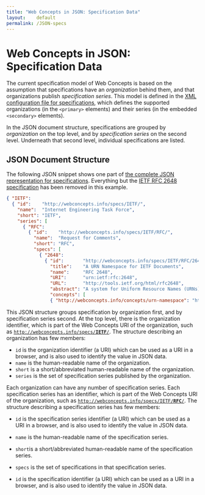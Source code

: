 ```yaml
---
title: "Web Concepts in JSON: Specification Data"
layout:    default
permalink: /JSON-specs
---
```


# Web Concepts in JSON: Specification Data

The current specification model of Web Concepts is based on the assumption that specifications have an *organization* behind them, and that organizations publish *specification series*. This model is defined in the [XML configuration file for specifications](/specs/specs.xml), which defines the supported organizations (in the `<primary>` elements) and their series (in the embedded `<secondary>` elements).

In the JSON document structure, specifications are grouped by *organization* on the top level, and by *specification series* on the second level. Underneath that second level, individual specifications are listed.


## JSON Document Structure

The following JSON snippet shows one part of [the complete JSON representation for specifications](/specs/specs.json). Everything but the [IETF RFC 2648 specification](/specs/IETF/RFC/2648) has been removed in this example.

```json
{ "IETF":
  { "id":    "http://webconcepts.info/specs/IETF/",
    "name":  "Internet Engineering Task Force",
    "short": "IETF",
    "series": [
      { "RFC":
        { "id":    "http://webconcepts.info/specs/IETF/RFC/",
          "name":  "Request for Comments",
          "short": "RFC",
          "specs": [
            { "2648":
              { "id":       "http://webconcepts.info/specs/IETF/RFC/2648",
                "title":    "A URN Namespace for IETF Documents",
                "name":     "RFC 2648",
                "URI":      "urn:ietf:rfc:2648",
                "URL":      "http://tools.ietf.org/html/rfc2648",
                "abstract": "A system for Uniform Resource Names (URNs) ...",
                "concepts": [
                { "http://webconcepts.info/concepts/urn-namespace": "http://webconcepts.info/concepts/urn-namespace/ietf" }]}}]}}]}}
```

This JSON structure groups specification by organization first, and by specification series second. At the top level, there is the organization identifier, which is part of the Web Concepts URI of the organization, such as [<code>http://webconcepts.info/specs/<b>IETF</b>/</code>](http://webconcepts.info/specs/IETF/). The structure describing an organization has few members:

* `id` is the organization identifier (a URI) which can be used as a URI in a browser, and is also used to identify the value in JSON data.
* `name` is the human-readable name of the organization.
* `short` is a short/abbreviated human-readable name of the organization.
* `series` is the set of specification series published by the organization.

Each organization can have any number of specification series. Each specification series has an identifier, which is part of the Web Concepts URI of the organization, such as [<code>http://webconcepts.info/specs/IETF/<b>RFC</b>/</code>](http://webconcepts.info/specs/IETF/RFC). The structure describing a specification series has few members:

* `id` is the specification series identifier (a URI) which can be used as a URI in a browser, and is also used to identify the value in JSON data.
* `name` is the human-readable name of the specification series.
* `short`is a short/abbreviated human-readable name of the specification series.
* `specs` is the set of specifications in that specification series.

* `id` is the specification identifier (a URI) which can be used as a URI in a browser, and is also used to identify the value in JSON data.
